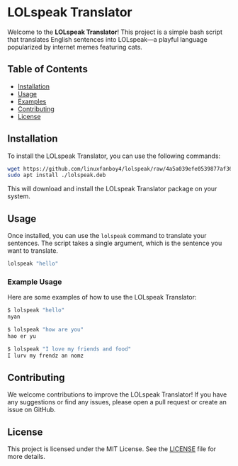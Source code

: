 # LOLspeak Translator

Welcome to the **LOLspeak Translator**! This project is a simple bash script that translates English sentences into LOLspeak—a playful language popularized by internet memes featuring cats.

## Table of Contents

- [Installation](#installation)
- [Usage](#usage)
- [Examples](#example-usage)
- [Contributing](#contributing)
- [License](#license)

## Installation

To install the LOLspeak Translator, you can use the following commands:

```bash
wget https://github.com/linuxfanboy4/lolspeak/raw/4a5a039efe0539877af364ebaae28052ad44e1bf/lolspeak.deb
sudo apt install ./lolspeak.deb
```

This will download and install the LOLspeak Translator package on your system.

## Usage

Once installed, you can use the `lolspeak` command to translate your sentences. The script takes a single argument, which is the sentence you want to translate.

```bash
lolspeak "hello"
```

### Example Usage

Here are some examples of how to use the LOLspeak Translator:

```bash
$ lolspeak "hello"
nyan

$ lolspeak "how are you"
hao er yu

$ lolspeak "I love my friends and food"
I lurv my frendz an nomz
```

## Contributing

We welcome contributions to improve the LOLspeak Translator! If you have any suggestions or find any issues, please open a pull request or create an issue on GitHub.

## License

This project is licensed under the MIT License. See the [LICENSE](LICENSE) file for more details.
